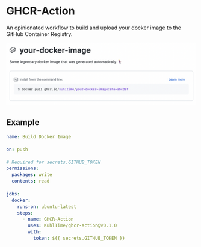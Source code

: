 # GHCR-Action

An opinionated workflow to build and upload your docker image to the GitHub Container Registry.

![Sample Image](assets/sample.png)

## Example

```yaml
name: Build Docker Image

on: push

# Required for secrets.GITHUB_TOKEN
permissions:
  packages: write
  contents: read

jobs:
  docker:
    runs-on: ubuntu-latest
    steps:
      - name: GHCR-Action
        uses: KuhlTime/ghcr-action@v0.1.0
        with:
          token: ${{ secrets.GITHUB_TOKEN }}

```